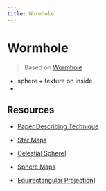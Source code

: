 ```yaml
---
title: Wormhole
---
```


# Wormhole
> Based on [Wormhole](https://arxiv.org/abs/1502.03809)

- sphere + texture on inside
- 

## Resources
- [Paper Describing Technique](https://arxiv.org/abs/1502.03809)
- [Star Maps](https://svs.gsfc.nasa.gov/4851/)
- [Celestial Sphere](https://svs.gsfc.nasa.gov/4451)]
- [Sphere Maps](https://www.spacespheremaps.com/)

- [Equirectangular Projection](https://www.flickr.com/groups/equirectangular/pool/)]
